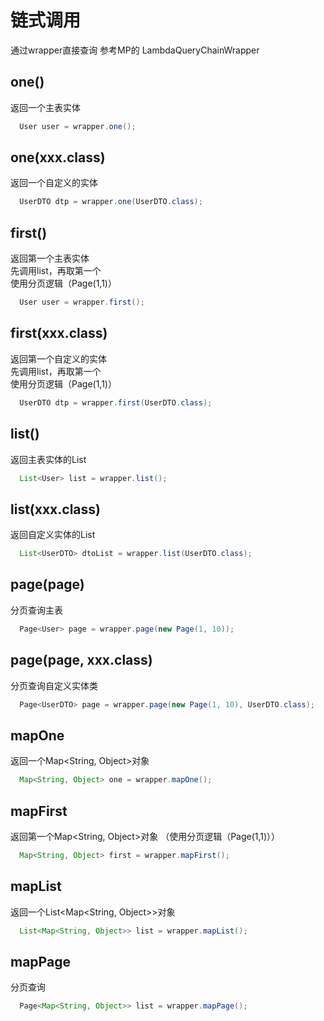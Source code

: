 # 链式调用

通过wrapper直接查询 参考MP的 LambdaQueryChainWrapper

## one() 
  返回一个主表实体
  ```java
    User user = wrapper.one();
  ```
## one(xxx.class) 
  返回一个自定义的实体
  ```java
    UserDTO dtp = wrapper.one(UserDTO.class);
  ```
## first() 
  返回第一个主表实体  
  先调用list，再取第一个 <Badge type="important" text="1.4.13-" vertical="top" />  
  使用分页逻辑（Page(1,1)）<Badge type="tip" text="1.5.0+" vertical="top" />
  ```java
    User user = wrapper.first();
  ```
## first(xxx.class) 
  返回第一个自定义的实体    
  先调用list，再取第一个 <Badge type="important" text="1.4.13-" vertical="top" />  
  使用分页逻辑（Page(1,1)）<Badge type="tip" text="1.5.0+" vertical="top" />
  ```java
    UserDTO dtp = wrapper.first(UserDTO.class);
  ```
## list() 
  返回主表实体的List
  ```java
    List<User> list = wrapper.list();
  ```
## list(xxx.class) 
  返回自定义实体的List
  ```java
    List<UserDTO> dtoList = wrapper.list(UserDTO.class);
  ```
## page(page) 
  分页查询主表
  ```java
    Page<User> page = wrapper.page(new Page(1, 10));
  ```
## page(page, xxx.class) 
  分页查询自定义实体类
  ```java
    Page<UserDTO> page = wrapper.page(new Page(1, 10), UserDTO.class);
  ```
## mapOne <Badge type="tip" text="1.5.0+" vertical="top" />
  返回一个Map&lt;String, Object&gt;对象  
  ```java
    Map<String, Object> one = wrapper.mapOne();
  ```
## mapFirst <Badge type="tip" text="1.5.0+" vertical="top" />
  返回第一个Map&lt;String, Object&gt;对象 （使用分页逻辑（Page(1,1)））  
  ```java
    Map<String, Object> first = wrapper.mapFirst();
  ```
## mapList <Badge type="tip" text="1.5.0+" vertical="top" />
  返回一个List&lt;Map&lt;String, Object&gt;&gt;对象  
  ```java
    List<Map<String, Object>> list = wrapper.mapList();
  ```
## mapPage <Badge type="tip" text="1.5.0+" vertical="top" />
  分页查询
  ```java
    Page<Map<String, Object>> list = wrapper.mapPage();
  ```
